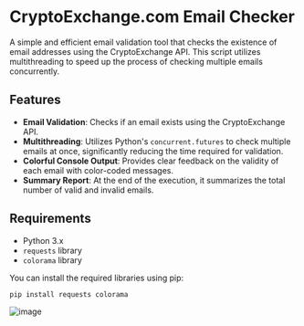 # CryptoExchange.com Email Checker

A simple and efficient email validation tool that checks the existence of email addresses using the CryptoExchange API. This script utilizes multithreading to speed up the process of checking multiple emails concurrently.

## Features

- **Email Validation**: Checks if an email exists using the CryptoExchange API.
- **Multithreading**: Utilizes Python's `concurrent.futures` to check multiple emails at once, significantly reducing the time required for validation.
- **Colorful Console Output**: Provides clear feedback on the validity of each email with color-coded messages.
- **Summary Report**: At the end of the execution, it summarizes the total number of valid and invalid emails.

## Requirements

- Python 3.x
- `requests` library
- `colorama` library

You can install the required libraries using pip:

```bash
pip install requests colorama
```

![image](https://github.com/user-attachments/assets/df24a8c4-bc77-4925-89ef-54e62225114b)

